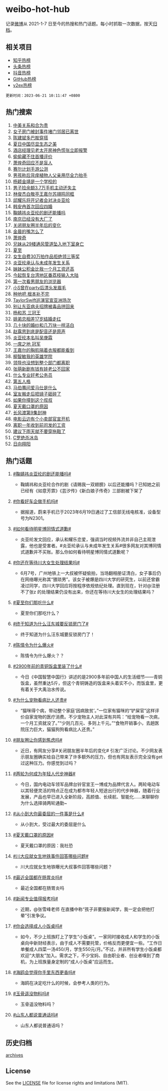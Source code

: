 # weibo-hot-hub

记录[微博](https://www.weibo.com)从 2021-1-7 日至今的热搜和热门话题。每小时抓取一次数据，按天[归档](archives)。

## 相关项目

- [知乎热榜](https://github.com/lonnyzhang423/zhihu-hot-hub)
- [头条热榜](https://github.com/lonnyzhang423/toutiao-hot-hub)
- [抖音热榜](https://github.com/lonnyzhang423/douyin-hot-hub)
- [GitHub热榜](https://github.com/lonnyzhang423/github-hot-hub)
- [v2ex热榜](https://github.com/lonnyzhang423/v2ex-hot-hub)


`更新时间：2023-06-21 10:11:47 +0800`

## 热门搜索

1. [中美关系和合为贵](https://m.weibo.cn/search?containerid=100103type%3D1%26t%3D10%26q%3D%23%E4%B8%AD%E7%BE%8E%E5%85%B3%E7%B3%BB%E5%92%8C%E5%90%88%E4%B8%BA%E8%B4%B5%23&stream_entry_id=51&isnewpage=1&extparam=seat%3D1%26stream_entry_id%3D51%26c_type%3D51%26dgr%3D0%26pos%3D0%26cate%3D10103%26filter_type%3Drealtimehot%26display_time%3D1687313506%26pre_seqid%3D168731350689292363183&luicode=10000011&lfid=106003type%253D25%2526t%253D3%2526disable_hot%253D1%2526filter_type%253Drealtimehot)
1. [女子房门被封事件堵门邻居已离世](https://m.weibo.cn/search?containerid=100103type%3D1%26t%3D10%26q%3D%23%E5%A5%B3%E5%AD%90%E6%88%BF%E9%97%A8%E8%A2%AB%E5%B0%81%E4%BA%8B%E4%BB%B6%E5%A0%B5%E9%97%A8%E9%82%BB%E5%B1%85%E5%B7%B2%E7%A6%BB%E4%B8%96%23&stream_entry_id=31&isnewpage=1&extparam=seat%3D1%26realpos%3D1%26dgr%3D0%26filter_type%3Drealtimehot%26q%3D%2523%25E5%25A5%25B3%25E5%25AD%2590%25E6%2588%25BF%25E9%2597%25A8%25E8%25A2%25AB%25E5%25B0%2581%25E4%25BA%258B%25E4%25BB%25B6%25E5%25A0%25B5%25E9%2597%25A8%25E9%2582%25BB%25E5%25B1%2585%25E5%25B7%25B2%25E7%25A6%25BB%25E4%25B8%2596%2523%26stream_entry_id%3D31%26pos%3D0%26c_type%3D31%26lcate%3D5001%26flag%3D1%26cate%3D5001%26band_rank%3D1%26display_time%3D1687313506%26pre_seqid%3D168731350689292363183&luicode=10000011&lfid=106003type%253D25%2526t%253D3%2526disable_hot%253D1%2526filter_type%253Drealtimehot)
1. [陈建斌多巴胺穿搭](https://m.weibo.cn/search?containerid=100103type%3D1%26t%3D10%26q%3D%23%E9%99%88%E5%BB%BA%E6%96%8C%E5%A4%9A%E5%B7%B4%E8%83%BA%E7%A9%BF%E6%90%AD%23&stream_entry_id=31&isnewpage=1&extparam=seat%3D1%26realpos%3D2%26dgr%3D0%26filter_type%3Drealtimehot%26q%3D%2523%25E9%2599%2588%25E5%25BB%25BA%25E6%2596%258C%25E5%25A4%259A%25E5%25B7%25B4%25E8%2583%25BA%25E7%25A9%25BF%25E6%2590%25AD%2523%26stream_entry_id%3D31%26pos%3D1%26c_type%3D31%26lcate%3D5001%26flag%3D2%26cate%3D5001%26band_rank%3D2%26display_time%3D1687313506%26pre_seqid%3D168731350689292363183&luicode=10000011&lfid=106003type%253D25%2526t%253D3%2526disable_hot%253D1%2526filter_type%253Drealtimehot)
1. [夏日中国尽显生态之美](https://m.weibo.cn/search?containerid=100103type%3D1%26t%3D10%26q%3D%23%E5%A4%8F%E6%97%A5%E4%B8%AD%E5%9B%BD%E5%B0%BD%E6%98%BE%E7%94%9F%E6%80%81%E4%B9%8B%E7%BE%8E%23&stream_entry_id=31&isnewpage=1&extparam=seat%3D1%26realpos%3D3%26dgr%3D0%26filter_type%3Drealtimehot%26q%3D%2523%25E5%25A4%258F%25E6%2597%25A5%25E4%25B8%25AD%25E5%259B%25BD%25E5%25B0%25BD%25E6%2598%25BE%25E7%2594%259F%25E6%2580%2581%25E4%25B9%258B%25E7%25BE%258E%2523%26stream_entry_id%3D31%26pos%3D2%26c_type%3D31%26lcate%3D5001%26flag%3D0%26cate%3D5001%26band_rank%3D3%26display_time%3D1687313506%26pre_seqid%3D168731350689292363183&luicode=10000011&lfid=106003type%253D25%2526t%253D3%2526disable_hot%253D1%2526filter_type%253Drealtimehot)
1. [酒店经理见老太开房神色慌张立即报警](https://m.weibo.cn/search?containerid=100103type%3D1%26t%3D10%26q%3D%23%E9%85%92%E5%BA%97%E7%BB%8F%E7%90%86%E8%A7%81%E8%80%81%E5%A4%AA%E5%BC%80%E6%88%BF%E7%A5%9E%E8%89%B2%E6%85%8C%E5%BC%A0%E7%AB%8B%E5%8D%B3%E6%8A%A5%E8%AD%A6%23&stream_entry_id=31&isnewpage=1&extparam=seat%3D1%26realpos%3D4%26dgr%3D0%26filter_type%3Drealtimehot%26q%3D%2523%25E9%2585%2592%25E5%25BA%2597%25E7%25BB%258F%25E7%2590%2586%25E8%25A7%2581%25E8%2580%2581%25E5%25A4%25AA%25E5%25BC%2580%25E6%2588%25BF%25E7%25A5%259E%25E8%2589%25B2%25E6%2585%258C%25E5%25BC%25A0%25E7%25AB%258B%25E5%258D%25B3%25E6%258A%25A5%25E8%25AD%25A6%2523%26stream_entry_id%3D31%26pos%3D3%26c_type%3D31%26lcate%3D5001%26flag%3D0%26cate%3D5001%26band_rank%3D4%26display_time%3D1687313506%26pre_seqid%3D168731350689292363183&luicode=10000011&lfid=106003type%253D25%2526t%253D3%2526disable_hot%253D1%2526filter_type%253Drealtimehot)
1. [偷偷藏不住首播评价](https://m.weibo.cn/search?containerid=100103type%3D1%26t%3D10%26q%3D%23%E5%81%B7%E5%81%B7%E8%97%8F%E4%B8%8D%E4%BD%8F%E9%A6%96%E6%92%AD%E8%AF%84%E4%BB%B7%23&stream_entry_id=31&isnewpage=1&extparam=seat%3D1%26realpos%3D5%26dgr%3D0%26filter_type%3Drealtimehot%26q%3D%2523%25E5%2581%25B7%25E5%2581%25B7%25E8%2597%258F%25E4%25B8%258D%25E4%25BD%258F%25E9%25A6%2596%25E6%2592%25AD%25E8%25AF%2584%25E4%25BB%25B7%2523%26stream_entry_id%3D31%26pos%3D4%26c_type%3D31%26lcate%3D5001%26flag%3D1%26cate%3D5001%26band_rank%3D5%26display_time%3D1687313506%26pre_seqid%3D168731350689292363183&luicode=10000011&lfid=106003type%253D25%2526t%253D3%2526disable_hot%253D1%2526filter_type%253Drealtimehot)
1. [萧煌奇回应不是盲人](https://m.weibo.cn/search?containerid=100103type%3D1%26t%3D10%26q%3D%23%E8%90%A7%E7%85%8C%E5%A5%87%E5%9B%9E%E5%BA%94%E4%B8%8D%E6%98%AF%E7%9B%B2%E4%BA%BA%23&stream_entry_id=31&isnewpage=1&extparam=seat%3D1%26realpos%3D6%26dgr%3D0%26filter_type%3Drealtimehot%26q%3D%2523%25E8%2590%25A7%25E7%2585%258C%25E5%25A5%2587%25E5%259B%259E%25E5%25BA%2594%25E4%25B8%258D%25E6%2598%25AF%25E7%259B%25B2%25E4%25BA%25BA%2523%26stream_entry_id%3D31%26pos%3D5%26c_type%3D31%26lcate%3D5001%26flag%3D1%26cate%3D5001%26band_rank%3D6%26display_time%3D1687313506%26pre_seqid%3D168731350689292363183&luicode=10000011&lfid=106003type%253D25%2526t%253D3%2526disable_hot%253D1%2526filter_type%253Drealtimehot)
1. [赛尔计划手游公测](https://m.weibo.cn/search?containerid=100103type%3D1%26t%3D10%26q%3D%23%E8%B5%9B%E5%B0%94%E8%AE%A1%E5%88%92%E6%89%8B%E6%B8%B8%E5%85%AC%E6%B5%8B%23&stream_entry_id=31&isnewpage=1&extparam=seat%3D1%26band_rank%3D7%26stream_entry_id%3D31%26lcate%3D5001%26is_ad_pos%3D1%26topic_ad%3D1%26filter_type%3Drealtimehot%26q%3D%2523%25E8%25B5%259B%25E5%25B0%2594%25E8%25AE%25A1%25E5%2588%2592%25E6%2589%258B%25E6%25B8%25B8%25E5%2585%25AC%25E6%25B5%258B%2523%26dgr%3D0%26c_type%3D31%26cate%3D5001%26pos%3D6%26adid%3D191812%26display_time%3D1687313506%26pre_seqid%3D168731350689292363183&luicode=10000011&lfid=106003type%253D25%2526t%253D3%2526disable_hot%253D1%2526filter_type%253Drealtimehot)
1. [男孩称后背痒植物人父亲用尽全力抬手](https://m.weibo.cn/search?containerid=100103type%3D1%26t%3D10%26q%3D%23%E7%94%B7%E5%AD%A9%E7%A7%B0%E5%90%8E%E8%83%8C%E7%97%92%E6%A4%8D%E7%89%A9%E4%BA%BA%E7%88%B6%E4%BA%B2%E7%94%A8%E5%B0%BD%E5%85%A8%E5%8A%9B%E6%8A%AC%E6%89%8B%23&stream_entry_id=31&isnewpage=1&extparam=seat%3D1%26realpos%3D7%26dgr%3D0%26filter_type%3Drealtimehot%26q%3D%2523%25E7%2594%25B7%25E5%25AD%25A9%25E7%25A7%25B0%25E5%2590%258E%25E8%2583%258C%25E7%2597%2592%25E6%25A4%258D%25E7%2589%25A9%25E4%25BA%25BA%25E7%2588%25B6%25E4%25BA%25B2%25E7%2594%25A8%25E5%25B0%25BD%25E5%2585%25A8%25E5%258A%259B%25E6%258A%25AC%25E6%2589%258B%2523%26stream_entry_id%3D31%26pos%3D7%26c_type%3D31%26lcate%3D5001%26flag%3D0%26cate%3D5001%26band_rank%3D7%26display_time%3D1687313506%26pre_seqid%3D168731350689292363183&luicode=10000011&lfid=106003type%253D25%2526t%253D3%2526disable_hot%253D1%2526filter_type%253Drealtimehot)
1. [杨颖金靖是一个学校的](https://m.weibo.cn/search?containerid=100103type%3D1%26t%3D10%26q%3D%23%E6%9D%A8%E9%A2%96%E9%87%91%E9%9D%96%E6%98%AF%E4%B8%80%E4%B8%AA%E5%AD%A6%E6%A0%A1%E7%9A%84%23&stream_entry_id=31&isnewpage=1&extparam=seat%3D1%26realpos%3D8%26dgr%3D0%26filter_type%3Drealtimehot%26q%3D%2523%25E6%259D%25A8%25E9%25A2%2596%25E9%2587%2591%25E9%259D%2596%25E6%2598%25AF%25E4%25B8%2580%25E4%25B8%25AA%25E5%25AD%25A6%25E6%25A0%25A1%25E7%259A%2584%2523%26stream_entry_id%3D31%26pos%3D8%26c_type%3D31%26lcate%3D5001%26flag%3D1%26cate%3D5001%26band_rank%3D8%26display_time%3D1687313506%26pre_seqid%3D168731350689292363183&luicode=10000011&lfid=106003type%253D25%2526t%253D3%2526disable_hot%253D1%2526filter_type%253Drealtimehot)
1. [男子捡余额3.7万手机主动还失主](https://m.weibo.cn/search?containerid=100103type%3D1%26t%3D10%26q%3D%23%E7%94%B7%E5%AD%90%E6%8D%A1%E4%BD%99%E9%A2%9D3.7%E4%B8%87%E6%89%8B%E6%9C%BA%E4%B8%BB%E5%8A%A8%E8%BF%98%E5%A4%B1%E4%B8%BB%23&stream_entry_id=31&isnewpage=1&extparam=seat%3D1%26realpos%3D9%26dgr%3D0%26filter_type%3Drealtimehot%26q%3D%2523%25E7%2594%25B7%25E5%25AD%2590%25E6%258D%25A1%25E4%25BD%2599%25E9%25A2%259D3.7%25E4%25B8%2587%25E6%2589%258B%25E6%259C%25BA%25E4%25B8%25BB%25E5%258A%25A8%25E8%25BF%2598%25E5%25A4%25B1%25E4%25B8%25BB%2523%26stream_entry_id%3D31%26pos%3D9%26c_type%3D31%26lcate%3D5001%26flag%3D1%26cate%3D5001%26band_rank%3D9%26display_time%3D1687313506%26pre_seqid%3D168731350689292363183&luicode=10000011&lfid=106003type%253D25%2526t%253D3%2526disable_hot%253D1%2526filter_type%253Drealtimehot)
1. [林俊杰白敬亭王嘉尔苏翊鸣同框](https://m.weibo.cn/search?containerid=100103type%3D1%26t%3D10%26q%3D%23%E6%9E%97%E4%BF%8A%E6%9D%B0%E7%99%BD%E6%95%AC%E4%BA%AD%E7%8E%8B%E5%98%89%E5%B0%94%E8%8B%8F%E7%BF%8A%E9%B8%A3%E5%90%8C%E6%A1%86%23&stream_entry_id=31&isnewpage=1&extparam=seat%3D1%26realpos%3D10%26dgr%3D0%26filter_type%3Drealtimehot%26q%3D%2523%25E6%259E%2597%25E4%25BF%258A%25E6%259D%25B0%25E7%2599%25BD%25E6%2595%25AC%25E4%25BA%25AD%25E7%258E%258B%25E5%2598%2589%25E5%25B0%2594%25E8%258B%258F%25E7%25BF%258A%25E9%25B8%25A3%25E5%2590%258C%25E6%25A1%2586%2523%26stream_entry_id%3D31%26pos%3D10%26c_type%3D31%26lcate%3D5001%26flag%3D1%26cate%3D5001%26band_rank%3D10%26display_time%3D1687313506%26pre_seqid%3D168731350689292363183&luicode=10000011&lfid=106003type%253D25%2526t%253D3%2526disable_hot%253D1%2526filter_type%253Drealtimehot)
1. [邱耀乐将开记者会对决炎亚纶](https://m.weibo.cn/search?containerid=100103type%3D1%26t%3D10%26q%3D%23%E9%82%B1%E8%80%80%E4%B9%90%E5%B0%86%E5%BC%80%E8%AE%B0%E8%80%85%E4%BC%9A%E5%AF%B9%E5%86%B3%E7%82%8E%E4%BA%9A%E7%BA%B6%23&stream_entry_id=31&isnewpage=1&extparam=seat%3D1%26realpos%3D11%26dgr%3D0%26filter_type%3Drealtimehot%26q%3D%2523%25E9%2582%25B1%25E8%2580%2580%25E4%25B9%2590%25E5%25B0%2586%25E5%25BC%2580%25E8%25AE%25B0%25E8%2580%2585%25E4%25BC%259A%25E5%25AF%25B9%25E5%2586%25B3%25E7%2582%258E%25E4%25BA%259A%25E7%25BA%25B6%2523%26stream_entry_id%3D31%26pos%3D11%26c_type%3D31%26lcate%3D5001%26flag%3D1%26cate%3D5001%26band_rank%3D11%26display_time%3D1687313506%26pre_seqid%3D168731350689292363183&luicode=10000011&lfid=106003type%253D25%2526t%253D3%2526disable_hot%253D1%2526filter_type%253Drealtimehot)
1. [韩安冉首次回应四婚](https://m.weibo.cn/search?containerid=100103type%3D1%26t%3D10%26q%3D%23%E9%9F%A9%E5%AE%89%E5%86%89%E9%A6%96%E6%AC%A1%E5%9B%9E%E5%BA%94%E5%9B%9B%E5%A9%9A%23&stream_entry_id=31&isnewpage=1&extparam=seat%3D1%26realpos%3D12%26dgr%3D0%26filter_type%3Drealtimehot%26q%3D%2523%25E9%259F%25A9%25E5%25AE%2589%25E5%2586%2589%25E9%25A6%2596%25E6%25AC%25A1%25E5%259B%259E%25E5%25BA%2594%25E5%259B%259B%25E5%25A9%259A%2523%26stream_entry_id%3D31%26pos%3D12%26c_type%3D31%26lcate%3D5001%26flag%3D2%26cate%3D5001%26band_rank%3D12%26display_time%3D1687313506%26pre_seqid%3D168731350689292363183&luicode=10000011&lfid=106003type%253D25%2526t%253D3%2526disable_hot%253D1%2526filter_type%253Drealtimehot)
1. [鞠婧祎炎亚纶的剧还能播吗](https://m.weibo.cn/search?containerid=100103type%3D1%26t%3D10%26q%3D%23%E9%9E%A0%E5%A9%A7%E7%A5%8E%E7%82%8E%E4%BA%9A%E7%BA%B6%E7%9A%84%E5%89%A7%E8%BF%98%E8%83%BD%E6%92%AD%E5%90%97%23&stream_entry_id=31&isnewpage=1&extparam=seat%3D1%26realpos%3D13%26dgr%3D0%26filter_type%3Drealtimehot%26q%3D%2523%25E9%259E%25A0%25E5%25A9%25A7%25E7%25A5%258E%25E7%2582%258E%25E4%25BA%259A%25E7%25BA%25B6%25E7%259A%2584%25E5%2589%25A7%25E8%25BF%2598%25E8%2583%25BD%25E6%2592%25AD%25E5%2590%2597%2523%26stream_entry_id%3D31%26pos%3D13%26c_type%3D31%26lcate%3D5001%26flag%3D1%26cate%3D5001%26band_rank%3D13%26display_time%3D1687313506%26pre_seqid%3D168731350689292363183&luicode=10000011&lfid=106003type%253D25%2526t%253D3%2526disable_hot%253D1%2526filter_type%253Drealtimehot)
1. [南京已经没有大厂了](https://m.weibo.cn/search?containerid=100103type%3D1%26t%3D10%26q%3D%E5%8D%97%E4%BA%AC%E5%B7%B2%E7%BB%8F%E6%B2%A1%E6%9C%89%E5%A4%A7%E5%8E%82%E4%BA%86&stream_entry_id=31&isnewpage=1&extparam=seat%3D1%26realpos%3D14%26dgr%3D0%26filter_type%3Drealtimehot%26q%3D%25E5%258D%2597%25E4%25BA%25AC%25E5%25B7%25B2%25E7%25BB%258F%25E6%25B2%25A1%25E6%259C%2589%25E5%25A4%25A7%25E5%258E%2582%25E4%25BA%2586%26stream_entry_id%3D31%26pos%3D14%26c_type%3D31%26lcate%3D5001%26flag%3D2%26cate%3D5001%26band_rank%3D14%26display_time%3D1687313506%26pre_seqid%3D168731350689292363183&luicode=10000011&lfid=106003type%253D25%2526t%253D3%2526disable_hot%253D1%2526filter_type%253Drealtimehot)
1. [关闭朋友圈半年后的变化](https://m.weibo.cn/search?containerid=100103type%3D1%26t%3D10%26q%3D%23%E5%85%B3%E9%97%AD%E6%9C%8B%E5%8F%8B%E5%9C%88%E5%8D%8A%E5%B9%B4%E5%90%8E%E7%9A%84%E5%8F%98%E5%8C%96%23&stream_entry_id=31&isnewpage=1&extparam=seat%3D1%26realpos%3D15%26dgr%3D0%26filter_type%3Drealtimehot%26q%3D%2523%25E5%2585%25B3%25E9%2597%25AD%25E6%259C%258B%25E5%258F%258B%25E5%259C%2588%25E5%258D%258A%25E5%25B9%25B4%25E5%2590%258E%25E7%259A%2584%25E5%258F%2598%25E5%258C%2596%2523%26stream_entry_id%3D31%26pos%3D15%26c_type%3D31%26lcate%3D5001%26flag%3D0%26cate%3D5001%26band_rank%3D15%26display_time%3D1687313506%26pre_seqid%3D168731350689292363183&luicode=10000011&lfid=106003type%253D25%2526t%253D3%2526disable_hot%253D1%2526filter_type%253Drealtimehot)
1. [金晨的嘴怎么了](https://m.weibo.cn/search?containerid=100103type%3D1%26t%3D10%26q%3D%23%E9%87%91%E6%99%A8%E7%9A%84%E5%98%B4%E6%80%8E%E4%B9%88%E4%BA%86%23&stream_entry_id=31&isnewpage=1&extparam=seat%3D1%26realpos%3D16%26dgr%3D0%26filter_type%3Drealtimehot%26q%3D%2523%25E9%2587%2591%25E6%2599%25A8%25E7%259A%2584%25E5%2598%25B4%25E6%2580%258E%25E4%25B9%2588%25E4%25BA%2586%2523%26stream_entry_id%3D31%26pos%3D16%26c_type%3D31%26lcate%3D5001%26flag%3D2%26cate%3D5001%26band_rank%3D16%26display_time%3D1687313506%26pre_seqid%3D168731350689292363183&luicode=10000011&lfid=106003type%253D25%2526t%253D3%2526disable_hot%253D1%2526filter_type%253Drealtimehot)
1. [萧煌奇](https://m.weibo.cn/search?containerid=100103type%3D1%26t%3D10%26q%3D%E8%90%A7%E7%85%8C%E5%A5%87&stream_entry_id=31&isnewpage=1&extparam=seat%3D1%26realpos%3D17%26dgr%3D0%26filter_type%3Drealtimehot%26q%3D%25E8%2590%25A7%25E7%2585%258C%25E5%25A5%2587%26stream_entry_id%3D31%26pos%3D17%26c_type%3D31%26lcate%3D5001%26flag%3D2%26cate%3D5001%26band_rank%3D17%26display_time%3D1687313506%26pre_seqid%3D168731350689292363183&luicode=10000011&lfid=106003type%253D25%2526t%253D3%2526disable_hot%253D1%2526filter_type%253Drealtimehot)
1. [兄妹从29楼通风管道坠入地下室身亡](https://m.weibo.cn/search?containerid=100103type%3D1%26t%3D10%26q%3D%23%E5%85%84%E5%A6%B9%E4%BB%8E29%E6%A5%BC%E9%80%9A%E9%A3%8E%E7%AE%A1%E9%81%93%E5%9D%A0%E5%85%A5%E5%9C%B0%E4%B8%8B%E5%AE%A4%E8%BA%AB%E4%BA%A1%23&stream_entry_id=31&isnewpage=1&extparam=seat%3D1%26realpos%3D18%26dgr%3D0%26filter_type%3Drealtimehot%26q%3D%2523%25E5%2585%2584%25E5%25A6%25B9%25E4%25BB%258E29%25E6%25A5%25BC%25E9%2580%259A%25E9%25A3%258E%25E7%25AE%25A1%25E9%2581%2593%25E5%259D%25A0%25E5%2585%25A5%25E5%259C%25B0%25E4%25B8%258B%25E5%25AE%25A4%25E8%25BA%25AB%25E4%25BA%25A1%2523%26stream_entry_id%3D31%26pos%3D18%26c_type%3D31%26lcate%3D5001%26flag%3D0%26cate%3D5001%26band_rank%3D18%26display_time%3D1687313506%26pre_seqid%3D168731350689292363183&luicode=10000011&lfid=106003type%253D25%2526t%253D3%2526disable_hot%253D1%2526filter_type%253Drealtimehot)
1. [夏至](https://m.weibo.cn/search?containerid=100103type%3D1%26t%3D10%26q%3D%E5%A4%8F%E8%87%B3&stream_entry_id=31&isnewpage=1&extparam=seat%3D1%26realpos%3D19%26dgr%3D0%26filter_type%3Drealtimehot%26q%3D%25E5%25A4%258F%25E8%2587%25B3%26stream_entry_id%3D31%26pos%3D19%26c_type%3D31%26lcate%3D5001%26flag%3D0%26cate%3D5001%26band_rank%3D19%26display_time%3D1687313506%26pre_seqid%3D168731350689292363183&luicode=10000011&lfid=106003type%253D25%2526t%253D3%2526disable_hot%253D1%2526filter_type%253Drealtimehot)
1. [女生自费30万拍作品拒绝领三等奖](https://m.weibo.cn/search?containerid=100103type%3D1%26t%3D10%26q%3D%23%E5%A5%B3%E7%94%9F%E8%87%AA%E8%B4%B930%E4%B8%87%E6%8B%8D%E4%BD%9C%E5%93%81%E6%8B%92%E7%BB%9D%E9%A2%86%E4%B8%89%E7%AD%89%E5%A5%96%23&stream_entry_id=31&isnewpage=1&extparam=seat%3D1%26realpos%3D20%26dgr%3D0%26filter_type%3Drealtimehot%26q%3D%2523%25E5%25A5%25B3%25E7%2594%259F%25E8%2587%25AA%25E8%25B4%25B930%25E4%25B8%2587%25E6%258B%258D%25E4%25BD%259C%25E5%2593%2581%25E6%258B%2592%25E7%25BB%259D%25E9%25A2%2586%25E4%25B8%2589%25E7%25AD%2589%25E5%25A5%2596%2523%26stream_entry_id%3D31%26pos%3D20%26c_type%3D31%26lcate%3D5001%26flag%3D0%26cate%3D5001%26band_rank%3D20%26display_time%3D1687313506%26pre_seqid%3D168731350689292363183&luicode=10000011&lfid=106003type%253D25%2526t%253D3%2526disable_hot%253D1%2526filter_type%253Drealtimehot)
1. [炎亚纶承认与未成年发生关系](https://m.weibo.cn/search?containerid=100103type%3D1%26t%3D10%26q%3D%23%E7%82%8E%E4%BA%9A%E7%BA%B6%E6%89%BF%E8%AE%A4%E4%B8%8E%E6%9C%AA%E6%88%90%E5%B9%B4%E5%8F%91%E7%94%9F%E5%85%B3%E7%B3%BB%23&stream_entry_id=31&isnewpage=1&extparam=seat%3D1%26realpos%3D21%26dgr%3D0%26filter_type%3Drealtimehot%26q%3D%2523%25E7%2582%258E%25E4%25BA%259A%25E7%25BA%25B6%25E6%2589%25BF%25E8%25AE%25A4%25E4%25B8%258E%25E6%259C%25AA%25E6%2588%2590%25E5%25B9%25B4%25E5%258F%2591%25E7%2594%259F%25E5%2585%25B3%25E7%25B3%25BB%2523%26stream_entry_id%3D31%26pos%3D21%26c_type%3D31%26lcate%3D5001%26flag%3D2%26cate%3D5001%26band_rank%3D21%26display_time%3D1687313506%26pre_seqid%3D168731350689292363183&luicode=10000011&lfid=106003type%253D25%2526t%253D3%2526disable_hot%253D1%2526filter_type%253Drealtimehot)
1. [妹妹公积金比我一个月工资还高](https://m.weibo.cn/search?containerid=100103type%3D1%26t%3D10%26q%3D%23%E5%A6%B9%E5%A6%B9%E5%85%AC%E7%A7%AF%E9%87%91%E6%AF%94%E6%88%91%E4%B8%80%E4%B8%AA%E6%9C%88%E5%B7%A5%E8%B5%84%E8%BF%98%E9%AB%98%23&stream_entry_id=31&isnewpage=1&extparam=seat%3D1%26realpos%3D22%26dgr%3D0%26filter_type%3Drealtimehot%26q%3D%2523%25E5%25A6%25B9%25E5%25A6%25B9%25E5%2585%25AC%25E7%25A7%25AF%25E9%2587%2591%25E6%25AF%2594%25E6%2588%2591%25E4%25B8%2580%25E4%25B8%25AA%25E6%259C%2588%25E5%25B7%25A5%25E8%25B5%2584%25E8%25BF%2598%25E9%25AB%2598%2523%26stream_entry_id%3D31%26pos%3D22%26c_type%3D31%26lcate%3D5001%26flag%3D2%26cate%3D5001%26band_rank%3D22%26display_time%3D1687313506%26pre_seqid%3D168731350689292363183&luicode=10000011&lfid=106003type%253D25%2526t%253D3%2526disable_hot%253D1%2526filter_type%253Drealtimehot)
1. [今起恢复台湾地区番荔枝输入大陆](https://m.weibo.cn/search?containerid=100103type%3D1%26t%3D10%26q%3D%23%E4%BB%8A%E8%B5%B7%E6%81%A2%E5%A4%8D%E5%8F%B0%E6%B9%BE%E5%9C%B0%E5%8C%BA%E7%95%AA%E8%8D%94%E6%9E%9D%E8%BE%93%E5%85%A5%E5%A4%A7%E9%99%86%23&stream_entry_id=31&isnewpage=1&extparam=seat%3D1%26realpos%3D23%26dgr%3D0%26filter_type%3Drealtimehot%26q%3D%2523%25E4%25BB%258A%25E8%25B5%25B7%25E6%2581%25A2%25E5%25A4%258D%25E5%258F%25B0%25E6%25B9%25BE%25E5%259C%25B0%25E5%258C%25BA%25E7%2595%25AA%25E8%258D%2594%25E6%259E%259D%25E8%25BE%2593%25E5%2585%25A5%25E5%25A4%25A7%25E9%2599%2586%2523%26stream_entry_id%3D31%26pos%3D23%26c_type%3D31%26lcate%3D5001%26flag%3D2%26cate%3D5001%26band_rank%3D23%26display_time%3D1687313506%26pre_seqid%3D168731350689292363183&luicode=10000011&lfid=106003type%253D25%2526t%253D3%2526disable_hot%253D1%2526filter_type%253Drealtimehot)
1. [第一次看男朋友的浏览器](https://m.weibo.cn/search?containerid=100103type%3D1%26t%3D10%26q%3D%23%E7%AC%AC%E4%B8%80%E6%AC%A1%E7%9C%8B%E7%94%B7%E6%9C%8B%E5%8F%8B%E7%9A%84%E6%B5%8F%E8%A7%88%E5%99%A8%23&stream_entry_id=31&isnewpage=1&extparam=seat%3D1%26realpos%3D24%26dgr%3D0%26filter_type%3Drealtimehot%26q%3D%2523%25E7%25AC%25AC%25E4%25B8%2580%25E6%25AC%25A1%25E7%259C%258B%25E7%2594%25B7%25E6%259C%258B%25E5%258F%258B%25E7%259A%2584%25E6%25B5%258F%25E8%25A7%2588%25E5%2599%25A8%2523%26stream_entry_id%3D31%26pos%3D24%26c_type%3D31%26lcate%3D5001%26flag%3D0%26cate%3D5001%26band_rank%3D24%26display_time%3D1687313506%26pre_seqid%3D168731350689292363183&luicode=10000011&lfid=106003type%253D25%2526t%253D3%2526disable_hot%253D1%2526filter_type%253Drealtimehot)
1. [小S曾在party后漂头发眉毛](https://m.weibo.cn/search?containerid=100103type%3D1%26t%3D10%26q%3D%23%E5%B0%8FS%E6%9B%BE%E5%9C%A8party%E5%90%8E%E6%BC%82%E5%A4%B4%E5%8F%91%E7%9C%89%E6%AF%9B%23&stream_entry_id=31&isnewpage=1&extparam=seat%3D1%26realpos%3D25%26dgr%3D0%26filter_type%3Drealtimehot%26q%3D%2523%25E5%25B0%258FS%25E6%259B%25BE%25E5%259C%25A8party%25E5%2590%258E%25E6%25BC%2582%25E5%25A4%25B4%25E5%258F%2591%25E7%259C%2589%25E6%25AF%259B%2523%26stream_entry_id%3D31%26pos%3D25%26c_type%3D31%26lcate%3D5001%26flag%3D2%26cate%3D5001%26band_rank%3D25%26display_time%3D1687313506%26pre_seqid%3D168731350689292363183&luicode=10000011&lfid=106003type%253D25%2526t%253D3%2526disable_hot%253D1%2526filter_type%253Drealtimehot)
1. [种地吧 根本补不完](https://m.weibo.cn/search?containerid=100103type%3D1%26t%3D10%26q%3D%E7%A7%8D%E5%9C%B0%E5%90%A7+%E6%A0%B9%E6%9C%AC%E8%A1%A5%E4%B8%8D%E5%AE%8C&stream_entry_id=31&isnewpage=1&extparam=seat%3D1%26realpos%3D26%26dgr%3D0%26filter_type%3Drealtimehot%26q%3D%25E7%25A7%258D%25E5%259C%25B0%25E5%2590%25A7%2520%25E6%25A0%25B9%25E6%259C%25AC%25E8%25A1%25A5%25E4%25B8%258D%25E5%25AE%258C%26stream_entry_id%3D31%26pos%3D26%26c_type%3D31%26lcate%3D5001%26flag%3D0%26cate%3D5001%26band_rank%3D26%26display_time%3D1687313506%26pre_seqid%3D168731350689292363183&luicode=10000011&lfid=106003type%253D25%2526t%253D3%2526disable_hot%253D1%2526filter_type%253Drealtimehot)
1. [TaylorSwift巡演官宣亚洲场次](https://m.weibo.cn/search?containerid=100103type%3D1%26t%3D10%26q%3D%23TaylorSwift%E5%B7%A1%E6%BC%94%E5%AE%98%E5%AE%A3%E4%BA%9A%E6%B4%B2%E5%9C%BA%E6%AC%A1%23&stream_entry_id=31&isnewpage=1&extparam=seat%3D1%26realpos%3D27%26dgr%3D0%26filter_type%3Drealtimehot%26q%3D%2523TaylorSwift%25E5%25B7%25A1%25E6%25BC%2594%25E5%25AE%2598%25E5%25AE%25A3%25E4%25BA%259A%25E6%25B4%25B2%25E5%259C%25BA%25E6%25AC%25A1%2523%26stream_entry_id%3D31%26pos%3D27%26c_type%3D31%26lcate%3D5001%26flag%3D0%26cate%3D5001%26band_rank%3D27%26display_time%3D1687313506%26pre_seqid%3D168731350689292363183&luicode=10000011&lfid=106003type%253D25%2526t%253D3%2526disable_hot%253D1%2526filter_type%253Drealtimehot)
1. [别让东亚病夫招牌被毒品拼回来](https://m.weibo.cn/search?containerid=100103type%3D1%26t%3D10%26q%3D%23%E5%88%AB%E8%AE%A9%E4%B8%9C%E4%BA%9A%E7%97%85%E5%A4%AB%E6%8B%9B%E7%89%8C%E8%A2%AB%E6%AF%92%E5%93%81%E6%8B%BC%E5%9B%9E%E6%9D%A5%23&stream_entry_id=31&isnewpage=1&extparam=seat%3D1%26realpos%3D28%26dgr%3D0%26filter_type%3Drealtimehot%26q%3D%2523%25E5%2588%25AB%25E8%25AE%25A9%25E4%25B8%259C%25E4%25BA%259A%25E7%2597%2585%25E5%25A4%25AB%25E6%258B%259B%25E7%2589%258C%25E8%25A2%25AB%25E6%25AF%2592%25E5%2593%2581%25E6%258B%25BC%25E5%259B%259E%25E6%259D%25A5%2523%26stream_entry_id%3D31%26pos%3D28%26c_type%3D31%26lcate%3D5001%26flag%3D1%26cate%3D5001%26band_rank%3D28%26display_time%3D1687313506%26pre_seqid%3D168731350689292363183&luicode=10000011&lfid=106003type%253D25%2526t%253D3%2526disable_hot%253D1%2526filter_type%253Drealtimehot)
1. [杨和苏 三冠王](https://m.weibo.cn/search?containerid=100103type%3D1%26t%3D10%26q%3D%E6%9D%A8%E5%92%8C%E8%8B%8F+%E4%B8%89%E5%86%A0%E7%8E%8B&stream_entry_id=31&isnewpage=1&extparam=seat%3D1%26realpos%3D29%26dgr%3D0%26filter_type%3Drealtimehot%26q%3D%25E6%259D%25A8%25E5%2592%258C%25E8%258B%258F%2520%25E4%25B8%2589%25E5%2586%25A0%25E7%258E%258B%26stream_entry_id%3D31%26pos%3D29%26c_type%3D31%26lcate%3D5001%26flag%3D1%26cate%3D5001%26band_rank%3D29%26display_time%3D1687313506%26pre_seqid%3D168731350689292363183&luicode=10000011&lfid=106003type%253D25%2526t%253D3%2526disable_hot%253D1%2526filter_type%253Drealtimehot)
1. [姐弟恋相差17岁结婚走红](https://m.weibo.cn/search?containerid=100103type%3D1%26t%3D10%26q%3D%23%E5%A7%90%E5%BC%9F%E6%81%8B%E7%9B%B8%E5%B7%AE17%E5%B2%81%E7%BB%93%E5%A9%9A%E8%B5%B0%E7%BA%A2%23&stream_entry_id=31&isnewpage=1&extparam=seat%3D1%26realpos%3D30%26dgr%3D0%26filter_type%3Drealtimehot%26q%3D%2523%25E5%25A7%2590%25E5%25BC%259F%25E6%2581%258B%25E7%259B%25B8%25E5%25B7%25AE17%25E5%25B2%2581%25E7%25BB%2593%25E5%25A9%259A%25E8%25B5%25B0%25E7%25BA%25A2%2523%26stream_entry_id%3D31%26pos%3D30%26c_type%3D31%26lcate%3D5001%26flag%3D1%26cate%3D5001%26band_rank%3D30%26display_time%3D1687313506%26pre_seqid%3D168731350689292363183&luicode=10000011&lfid=106003type%253D25%2526t%253D3%2526disable_hot%253D1%2526filter_type%253Drealtimehot)
1. [几十块的婚纱和几万块一样洁白](https://m.weibo.cn/search?containerid=100103type%3D1%26t%3D10%26q%3D%23%E5%87%A0%E5%8D%81%E5%9D%97%E7%9A%84%E5%A9%9A%E7%BA%B1%E5%92%8C%E5%87%A0%E4%B8%87%E5%9D%97%E4%B8%80%E6%A0%B7%E6%B4%81%E7%99%BD%23&stream_entry_id=31&isnewpage=1&extparam=seat%3D1%26realpos%3D31%26dgr%3D0%26filter_type%3Drealtimehot%26q%3D%2523%25E5%2587%25A0%25E5%258D%2581%25E5%259D%2597%25E7%259A%2584%25E5%25A9%259A%25E7%25BA%25B1%25E5%2592%258C%25E5%2587%25A0%25E4%25B8%2587%25E5%259D%2597%25E4%25B8%2580%25E6%25A0%25B7%25E6%25B4%2581%25E7%2599%25BD%2523%26stream_entry_id%3D31%26pos%3D31%26c_type%3D31%26lcate%3D5001%26flag%3D1%26cate%3D5001%26band_rank%3D31%26display_time%3D1687313506%26pre_seqid%3D168731350689292363183&luicode=10000011&lfid=106003type%253D25%2526t%253D3%2526disable_hot%253D1%2526filter_type%253Drealtimehot)
1. [赵露思到底是配音还是原声](https://m.weibo.cn/search?containerid=100103type%3D1%26t%3D10%26q%3D%23%E8%B5%B5%E9%9C%B2%E6%80%9D%E5%88%B0%E5%BA%95%E6%98%AF%E9%85%8D%E9%9F%B3%E8%BF%98%E6%98%AF%E5%8E%9F%E5%A3%B0%23&stream_entry_id=31&isnewpage=1&extparam=seat%3D1%26realpos%3D32%26dgr%3D0%26filter_type%3Drealtimehot%26q%3D%2523%25E8%25B5%25B5%25E9%259C%25B2%25E6%2580%259D%25E5%2588%25B0%25E5%25BA%2595%25E6%2598%25AF%25E9%2585%258D%25E9%259F%25B3%25E8%25BF%2598%25E6%2598%25AF%25E5%258E%259F%25E5%25A3%25B0%2523%26stream_entry_id%3D31%26pos%3D32%26c_type%3D31%26lcate%3D5001%26flag%3D1%26cate%3D5001%26band_rank%3D32%26display_time%3D1687313506%26pre_seqid%3D168731350689292363183&luicode=10000011&lfid=106003type%253D25%2526t%253D3%2526disable_hot%253D1%2526filter_type%253Drealtimehot)
1. [炎亚纶本名叫吴庚霖](https://m.weibo.cn/search?containerid=100103type%3D1%26t%3D10%26q%3D%23%E7%82%8E%E4%BA%9A%E7%BA%B6%E6%9C%AC%E5%90%8D%E5%8F%AB%E5%90%B4%E5%BA%9A%E9%9C%96%23&stream_entry_id=31&isnewpage=1&extparam=seat%3D1%26realpos%3D33%26dgr%3D0%26filter_type%3Drealtimehot%26q%3D%2523%25E7%2582%258E%25E4%25BA%259A%25E7%25BA%25B6%25E6%259C%25AC%25E5%2590%258D%25E5%258F%25AB%25E5%2590%25B4%25E5%25BA%259A%25E9%259C%2596%2523%26stream_entry_id%3D31%26pos%3D33%26c_type%3D31%26lcate%3D5001%26flag%3D0%26cate%3D5001%26band_rank%3D33%26display_time%3D1687313506%26pre_seqid%3D168731350689292363183&luicode=10000011&lfid=106003type%253D25%2526t%253D3%2526disable_hot%253D1%2526filter_type%253Drealtimehot)
1. [一席之地 冠军](https://m.weibo.cn/search?containerid=100103type%3D1%26t%3D10%26q%3D%E4%B8%80%E5%B8%AD%E4%B9%8B%E5%9C%B0+%E5%86%A0%E5%86%9B&stream_entry_id=31&isnewpage=1&extparam=seat%3D1%26realpos%3D34%26dgr%3D0%26filter_type%3Drealtimehot%26q%3D%25E4%25B8%2580%25E5%25B8%25AD%25E4%25B9%258B%25E5%259C%25B0%2520%25E5%2586%25A0%25E5%2586%259B%26stream_entry_id%3D31%26pos%3D34%26c_type%3D31%26lcate%3D5001%26flag%3D0%26cate%3D5001%26band_rank%3D34%26display_time%3D1687313506%26pre_seqid%3D168731350689292363183&luicode=10000011&lfid=106003type%253D25%2526t%253D3%2526disable_hot%253D1%2526filter_type%253Drealtimehot)
1. [王嘉尔的胸肌隔着衣服都能看到](https://m.weibo.cn/search?containerid=100103type%3D1%26t%3D10%26q%3D%23%E7%8E%8B%E5%98%89%E5%B0%94%E7%9A%84%E8%83%B8%E8%82%8C%E9%9A%94%E7%9D%80%E8%A1%A3%E6%9C%8D%E9%83%BD%E8%83%BD%E7%9C%8B%E5%88%B0%23&stream_entry_id=31&isnewpage=1&extparam=seat%3D1%26realpos%3D35%26dgr%3D0%26filter_type%3Drealtimehot%26q%3D%2523%25E7%258E%258B%25E5%2598%2589%25E5%25B0%2594%25E7%259A%2584%25E8%2583%25B8%25E8%2582%258C%25E9%259A%2594%25E7%259D%2580%25E8%25A1%25A3%25E6%259C%258D%25E9%2583%25BD%25E8%2583%25BD%25E7%259C%258B%25E5%2588%25B0%2523%26stream_entry_id%3D31%26pos%3D35%26c_type%3D31%26lcate%3D5001%26flag%3D1%26cate%3D5001%26band_rank%3D35%26display_time%3D1687313506%26pre_seqid%3D168731350689292363183&luicode=10000011&lfid=106003type%253D25%2526t%253D3%2526disable_hot%253D1%2526filter_type%253Drealtimehot)
1. [柳智敏我的英雄学院](https://m.weibo.cn/search?containerid=100103type%3D1%26t%3D10%26q%3D%23%E6%9F%B3%E6%99%BA%E6%95%8F%E6%88%91%E7%9A%84%E8%8B%B1%E9%9B%84%E5%AD%A6%E9%99%A2%23&stream_entry_id=31&isnewpage=1&extparam=seat%3D1%26realpos%3D36%26dgr%3D0%26filter_type%3Drealtimehot%26q%3D%2523%25E6%259F%25B3%25E6%2599%25BA%25E6%2595%258F%25E6%2588%2591%25E7%259A%2584%25E8%258B%25B1%25E9%259B%2584%25E5%25AD%25A6%25E9%2599%25A2%2523%26stream_entry_id%3D31%26pos%3D36%26c_type%3D31%26lcate%3D5001%26flag%3D0%26cate%3D5001%26band_rank%3D36%26display_time%3D1687313506%26pre_seqid%3D168731350689292363183&luicode=10000011&lfid=106003type%253D25%2526t%253D3%2526disable_hot%253D1%2526filter_type%253Drealtimehot)
1. [领导也没想到整个部门都离职](https://m.weibo.cn/search?containerid=100103type%3D1%26t%3D10%26q%3D%23%E9%A2%86%E5%AF%BC%E4%B9%9F%E6%B2%A1%E6%83%B3%E5%88%B0%E6%95%B4%E4%B8%AA%E9%83%A8%E9%97%A8%E9%83%BD%E7%A6%BB%E8%81%8C%23&stream_entry_id=31&isnewpage=1&extparam=seat%3D1%26realpos%3D37%26dgr%3D0%26filter_type%3Drealtimehot%26q%3D%2523%25E9%25A2%2586%25E5%25AF%25BC%25E4%25B9%259F%25E6%25B2%25A1%25E6%2583%25B3%25E5%2588%25B0%25E6%2595%25B4%25E4%25B8%25AA%25E9%2583%25A8%25E9%2597%25A8%25E9%2583%25BD%25E7%25A6%25BB%25E8%2581%258C%2523%26stream_entry_id%3D31%26pos%3D37%26c_type%3D31%26lcate%3D5001%26flag%3D0%26cate%3D5001%26band_rank%3D37%26display_time%3D1687313506%26pre_seqid%3D168731350689292363183&luicode=10000011&lfid=106003type%253D25%2526t%253D3%2526disable_hot%253D1%2526filter_type%253Drealtimehot)
1. [张萌新剧有钱有娃老公不回家](https://m.weibo.cn/search?containerid=100103type%3D1%26t%3D10%26q%3D%23%E5%BC%A0%E8%90%8C%E6%96%B0%E5%89%A7%E6%9C%89%E9%92%B1%E6%9C%89%E5%A8%83%E8%80%81%E5%85%AC%E4%B8%8D%E5%9B%9E%E5%AE%B6%23&stream_entry_id=31&isnewpage=1&extparam=seat%3D1%26realpos%3D38%26dgr%3D0%26filter_type%3Drealtimehot%26q%3D%2523%25E5%25BC%25A0%25E8%2590%258C%25E6%2596%25B0%25E5%2589%25A7%25E6%259C%2589%25E9%2592%25B1%25E6%259C%2589%25E5%25A8%2583%25E8%2580%2581%25E5%2585%25AC%25E4%25B8%258D%25E5%259B%259E%25E5%25AE%25B6%2523%26stream_entry_id%3D31%26pos%3D38%26c_type%3D31%26lcate%3D5001%26flag%3D1%26cate%3D5001%26band_rank%3D38%26display_time%3D1687313506%26pre_seqid%3D168731350689292363183&luicode=10000011&lfid=106003type%253D25%2526t%253D3%2526disable_hot%253D1%2526filter_type%253Drealtimehot)
1. [什么专业好考公务员](https://m.weibo.cn/search?containerid=100103type%3D1%26t%3D10%26q%3D%23%E4%BB%80%E4%B9%88%E4%B8%93%E4%B8%9A%E5%A5%BD%E8%80%83%E5%85%AC%E5%8A%A1%E5%91%98%23&stream_entry_id=31&isnewpage=1&extparam=seat%3D1%26realpos%3D39%26dgr%3D0%26filter_type%3Drealtimehot%26q%3D%2523%25E4%25BB%2580%25E4%25B9%2588%25E4%25B8%2593%25E4%25B8%259A%25E5%25A5%25BD%25E8%2580%2583%25E5%2585%25AC%25E5%258A%25A1%25E5%2591%2598%2523%26stream_entry_id%3D31%26pos%3D39%26c_type%3D31%26lcate%3D5001%26flag%3D1%26cate%3D5001%26band_rank%3D39%26display_time%3D1687313506%26pre_seqid%3D168731350689292363183&luicode=10000011&lfid=106003type%253D25%2526t%253D3%2526disable_hot%253D1%2526filter_type%253Drealtimehot)
1. [第五人格](https://m.weibo.cn/search?containerid=100103type%3D1%26t%3D10%26q%3D%E7%AC%AC%E4%BA%94%E4%BA%BA%E6%A0%BC&stream_entry_id=31&isnewpage=1&extparam=seat%3D1%26realpos%3D40%26dgr%3D0%26filter_type%3Drealtimehot%26q%3D%25E7%25AC%25AC%25E4%25BA%2594%25E4%25BA%25BA%25E6%25A0%25BC%26stream_entry_id%3D31%26pos%3D40%26c_type%3D31%26lcate%3D5001%26flag%3D1%26cate%3D5001%26band_rank%3D40%26display_time%3D1687313506%26pre_seqid%3D168731350689292363183&luicode=10000011&lfid=106003type%253D25%2526t%253D3%2526disable_hot%253D1%2526filter_type%253Drealtimehot)
1. [马伯骞问爱马仕是什么](https://m.weibo.cn/search?containerid=100103type%3D1%26t%3D10%26q%3D%23%E9%A9%AC%E4%BC%AF%E9%AA%9E%E9%97%AE%E7%88%B1%E9%A9%AC%E4%BB%95%E6%98%AF%E4%BB%80%E4%B9%88%23&stream_entry_id=31&isnewpage=1&extparam=seat%3D1%26realpos%3D41%26dgr%3D0%26filter_type%3Drealtimehot%26q%3D%2523%25E9%25A9%25AC%25E4%25BC%25AF%25E9%25AA%259E%25E9%2597%25AE%25E7%2588%25B1%25E9%25A9%25AC%25E4%25BB%2595%25E6%2598%25AF%25E4%25BB%2580%25E4%25B9%2588%2523%26stream_entry_id%3D31%26pos%3D41%26c_type%3D31%26lcate%3D5001%26flag%3D0%26cate%3D5001%26band_rank%3D41%26display_time%3D1687313506%26pre_seqid%3D168731350689292363183&luicode=10000011&lfid=106003type%253D25%2526t%253D3%2526disable_hot%253D1%2526filter_type%253Drealtimehot)
1. [室友搬走后把镜子砸碎了](https://m.weibo.cn/search?containerid=100103type%3D1%26t%3D10%26q%3D%23%E5%AE%A4%E5%8F%8B%E6%90%AC%E8%B5%B0%E5%90%8E%E6%8A%8A%E9%95%9C%E5%AD%90%E7%A0%B8%E7%A2%8E%E4%BA%86%23&stream_entry_id=31&isnewpage=1&extparam=seat%3D1%26realpos%3D42%26dgr%3D0%26filter_type%3Drealtimehot%26q%3D%2523%25E5%25AE%25A4%25E5%258F%258B%25E6%2590%25AC%25E8%25B5%25B0%25E5%2590%258E%25E6%258A%258A%25E9%2595%259C%25E5%25AD%2590%25E7%25A0%25B8%25E7%25A2%258E%25E4%25BA%2586%2523%26stream_entry_id%3D31%26pos%3D42%26c_type%3D31%26lcate%3D5001%26flag%3D1%26cate%3D5001%26band_rank%3D42%26display_time%3D1687313506%26pre_seqid%3D168731350689292363183&luicode=10000011&lfid=106003type%253D25%2526t%253D3%2526disable_hot%253D1%2526filter_type%253Drealtimehot)
1. [如果你撞到这个叔叔](https://m.weibo.cn/search?containerid=100103type%3D1%26t%3D10%26q%3D%E5%A6%82%E6%9E%9C%E4%BD%A0%E6%92%9E%E5%88%B0%E8%BF%99%E4%B8%AA%E5%8F%94%E5%8F%94&stream_entry_id=31&isnewpage=1&extparam=seat%3D1%26realpos%3D43%26dgr%3D0%26filter_type%3Drealtimehot%26q%3D%25E5%25A6%2582%25E6%259E%259C%25E4%25BD%25A0%25E6%2592%259E%25E5%2588%25B0%25E8%25BF%2599%25E4%25B8%25AA%25E5%258F%2594%25E5%258F%2594%26stream_entry_id%3D31%26pos%3D43%26c_type%3D31%26lcate%3D5001%26flag%3D1%26cate%3D5001%26band_rank%3D43%26display_time%3D1687313506%26pre_seqid%3D168731350689292363183&luicode=10000011&lfid=106003type%253D25%2526t%253D3%2526disable_hot%253D1%2526filter_type%253Drealtimehot)
1. [夏天戴口罩的原因](https://m.weibo.cn/search?containerid=100103type%3D1%26t%3D10%26q%3D%23%E5%A4%8F%E5%A4%A9%E6%88%B4%E5%8F%A3%E7%BD%A9%E7%9A%84%E5%8E%9F%E5%9B%A0%23&stream_entry_id=31&isnewpage=1&extparam=seat%3D1%26realpos%3D44%26dgr%3D0%26filter_type%3Drealtimehot%26q%3D%2523%25E5%25A4%258F%25E5%25A4%25A9%25E6%2588%25B4%25E5%258F%25A3%25E7%25BD%25A9%25E7%259A%2584%25E5%258E%259F%25E5%259B%25A0%2523%26stream_entry_id%3D31%26pos%3D44%26c_type%3D31%26lcate%3D5001%26flag%3D1%26cate%3D5001%26band_rank%3D44%26display_time%3D1687313506%26pre_seqid%3D168731350689292363183&luicode=10000011&lfid=106003type%253D25%2526t%253D3%2526disable_hot%253D1%2526filter_type%253Drealtimehot)
1. [长风渡第9集封神](https://m.weibo.cn/search?containerid=100103type%3D1%26t%3D10%26q%3D%23%E9%95%BF%E9%A3%8E%E6%B8%A1%E7%AC%AC9%E9%9B%86%E5%B0%81%E7%A5%9E%23&stream_entry_id=31&isnewpage=1&extparam=seat%3D1%26realpos%3D45%26dgr%3D0%26filter_type%3Drealtimehot%26q%3D%2523%25E9%2595%25BF%25E9%25A3%258E%25E6%25B8%25A1%25E7%25AC%25AC9%25E9%259B%2586%25E5%25B0%2581%25E7%25A5%259E%2523%26stream_entry_id%3D31%26pos%3D45%26c_type%3D31%26lcate%3D5001%26flag%3D0%26cate%3D5001%26band_rank%3D45%26display_time%3D1687313506%26pre_seqid%3D168731350689292363183&luicode=10000011&lfid=106003type%253D25%2526t%253D3%2526disable_hot%253D1%2526filter_type%253Drealtimehot)
1. [电影云边有个小卖部官宣开机](https://m.weibo.cn/search?containerid=100103type%3D1%26t%3D10%26q%3D%23%E7%94%B5%E5%BD%B1%E4%BA%91%E8%BE%B9%E6%9C%89%E4%B8%AA%E5%B0%8F%E5%8D%96%E9%83%A8%E5%AE%98%E5%AE%A3%E5%BC%80%E6%9C%BA%23&stream_entry_id=31&isnewpage=1&extparam=seat%3D1%26realpos%3D46%26dgr%3D0%26filter_type%3Drealtimehot%26q%3D%2523%25E7%2594%25B5%25E5%25BD%25B1%25E4%25BA%2591%25E8%25BE%25B9%25E6%259C%2589%25E4%25B8%25AA%25E5%25B0%258F%25E5%258D%2596%25E9%2583%25A8%25E5%25AE%2598%25E5%25AE%25A3%25E5%25BC%2580%25E6%259C%25BA%2523%26stream_entry_id%3D31%26pos%3D46%26c_type%3D31%26lcate%3D5001%26flag%3D1%26cate%3D5001%26band_rank%3D46%26display_time%3D1687313506%26pre_seqid%3D168731350689292363183&luicode=10000011&lfid=106003type%253D25%2526t%253D3%2526disable_hot%253D1%2526filter_type%253Drealtimehot)
1. [离职一年收到前司发的工资](https://m.weibo.cn/search?containerid=100103type%3D1%26t%3D10%26q%3D%23%E7%A6%BB%E8%81%8C%E4%B8%80%E5%B9%B4%E6%94%B6%E5%88%B0%E5%89%8D%E5%8F%B8%E5%8F%91%E7%9A%84%E5%B7%A5%E8%B5%84%23&stream_entry_id=31&isnewpage=1&extparam=seat%3D1%26realpos%3D47%26dgr%3D0%26filter_type%3Drealtimehot%26q%3D%2523%25E7%25A6%25BB%25E8%2581%258C%25E4%25B8%2580%25E5%25B9%25B4%25E6%2594%25B6%25E5%2588%25B0%25E5%2589%258D%25E5%258F%25B8%25E5%258F%2591%25E7%259A%2584%25E5%25B7%25A5%25E8%25B5%2584%2523%26stream_entry_id%3D31%26pos%3D47%26c_type%3D31%26lcate%3D5001%26flag%3D0%26cate%3D5001%26band_rank%3D47%26display_time%3D1687313506%26pre_seqid%3D168731350689292363183&luicode=10000011&lfid=106003type%253D25%2526t%253D3%2526disable_hot%253D1%2526filter_type%253Drealtimehot)
1. [建议下雨天就不要穿拖鞋了](https://m.weibo.cn/search?containerid=100103type%3D1%26t%3D10%26q%3D%23%E5%BB%BA%E8%AE%AE%E4%B8%8B%E9%9B%A8%E5%A4%A9%E5%B0%B1%E4%B8%8D%E8%A6%81%E7%A9%BF%E6%8B%96%E9%9E%8B%E4%BA%86%23&stream_entry_id=31&isnewpage=1&extparam=seat%3D1%26realpos%3D48%26dgr%3D0%26filter_type%3Drealtimehot%26q%3D%2523%25E5%25BB%25BA%25E8%25AE%25AE%25E4%25B8%258B%25E9%259B%25A8%25E5%25A4%25A9%25E5%25B0%25B1%25E4%25B8%258D%25E8%25A6%2581%25E7%25A9%25BF%25E6%258B%2596%25E9%259E%258B%25E4%25BA%2586%2523%26stream_entry_id%3D31%26pos%3D48%26c_type%3D31%26lcate%3D5001%26flag%3D0%26cate%3D5001%26band_rank%3D48%26display_time%3D1687313506%26pre_seqid%3D168731350689292363183&luicode=10000011&lfid=106003type%253D25%2526t%253D3%2526disable_hot%253D1%2526filter_type%253Drealtimehot)
1. [C罗绝杀冰岛](https://m.weibo.cn/search?containerid=100103type%3D1%26t%3D10%26q%3D%23C%E7%BD%97%E7%BB%9D%E6%9D%80%E5%86%B0%E5%B2%9B%23&stream_entry_id=31&isnewpage=1&extparam=seat%3D1%26realpos%3D49%26dgr%3D0%26filter_type%3Drealtimehot%26q%3D%2523C%25E7%25BD%2597%25E7%25BB%259D%25E6%259D%2580%25E5%2586%25B0%25E5%25B2%259B%2523%26stream_entry_id%3D31%26pos%3D49%26c_type%3D31%26lcate%3D5001%26flag%3D0%26cate%3D5001%26band_rank%3D49%26display_time%3D1687313506%26pre_seqid%3D168731350689292363183&luicode=10000011&lfid=106003type%253D25%2526t%253D3%2526disable_hot%253D1%2526filter_type%253Drealtimehot)
1. [日向翔阳](https://m.weibo.cn/search?containerid=100103type%3D1%26t%3D10%26q%3D%23%E6%97%A5%E5%90%91%E7%BF%94%E9%98%B3%23&stream_entry_id=31&isnewpage=1&extparam=seat%3D1%26realpos%3D50%26dgr%3D0%26filter_type%3Drealtimehot%26q%3D%2523%25E6%2597%25A5%25E5%2590%2591%25E7%25BF%2594%25E9%2598%25B3%2523%26stream_entry_id%3D31%26pos%3D50%26c_type%3D31%26lcate%3D5001%26flag%3D1%26cate%3D5001%26band_rank%3D50%26display_time%3D1687313506%26pre_seqid%3D168731350689292363183&luicode=10000011&lfid=106003type%253D25%2526t%253D3%2526disable_hot%253D1%2526filter_type%253Drealtimehot)

## 热门话题

1. [#鞠婧祎炎亚纶的剧还能播吗#](https://m.weibo.cn/search?containerid=231522type%3D1%26t%3D10%26q%3D%23%E9%9E%A0%E5%A9%A7%E7%A5%8E%E7%82%8E%E4%BA%9A%E7%BA%B6%E7%9A%84%E5%89%A7%E8%BF%98%E8%83%BD%E6%92%AD%E5%90%97%23&stream_entry_id=128&isnewpage=1&extparam=seat%3D1%26cate%3D5004%26c_type%3D128%26unitid%3D1687311465346%26lcate%3D5004%26dgr%3D0%26pos%3D1-0-0%26display_time%3D1687313507%26pre_seqid%3D1687313507698918432157&luicode=10000011&lfid=231648_-_4)
    - 鞠婧祎和炎亚纶合作的剧《请赐我一双翅膀》以后还能播吗？已知她之前已经有《如意芳霏》《芸汐传》《新白娘子传奇》三部剧被下架了

1. [#你看好车企做手机吗#](https://m.weibo.cn/search?containerid=231522type%3D1%26t%3D10%26q%3D%23%E4%BD%A0%E7%9C%8B%E5%A5%BD%E8%BD%A6%E4%BC%81%E5%81%9A%E6%89%8B%E6%9C%BA%E5%90%97%23&stream_entry_id=128&isnewpage=1&extparam=seat%3D1%26cate%3D5004%26c_type%3D128%26unitid%3D1687246072219%26lcate%3D5004%26dgr%3D0%26pos%3D1-0-1%26display_time%3D1687313507%26pre_seqid%3D1687313507698918432157&luicode=10000011&lfid=231648_-_4)
    - 据报道，蔚来手机已于2023年6月19日通过了工信部无线电核准，设备型号为N2301。

1. [#如何看待明星博同情式道歉#](https://m.weibo.cn/search?containerid=231522type%3D1%26t%3D10%26q%3D%23%E5%A6%82%E4%BD%95%E7%9C%8B%E5%BE%85%E6%98%8E%E6%98%9F%E5%8D%9A%E5%90%8C%E6%83%85%E5%BC%8F%E9%81%93%E6%AD%89%23&stream_entry_id=128&isnewpage=1&extparam=seat%3D1%26cate%3D5004%26c_type%3D128%26unitid%3D1687303937726%26lcate%3D5004%26dgr%3D0%26pos%3D1-0-2%26display_time%3D1687313507%26pre_seqid%3D1687313507698918432157&luicode=10000011&lfid=231648_-_4)
    - 炎亚纶发文回应，承认和耀乐恋爱，强调当时视频外流并非自己主观泄露，他也是受害者。#炎亚纶承认与未成年发生关系#很多网友对其博同情式道歉并不买账。那么你如何看待明星博同情式道歉呢？

1. [#你还在等待川大女生处理结果吗#](https://m.weibo.cn/search?containerid=231522type%3D1%26t%3D10%26q%3D%23%E4%BD%A0%E8%BF%98%E5%9C%A8%E7%AD%89%E5%BE%85%E5%B7%9D%E5%A4%A7%E5%A5%B3%E7%94%9F%E5%A4%84%E7%90%86%E7%BB%93%E6%9E%9C%E5%90%97%23&stream_entry_id=128&isnewpage=1&extparam=seat%3D1%26cate%3D5004%26c_type%3D128%26unitid%3D1687217530568%26lcate%3D5004%26dgr%3D0%26pos%3D1-0-3%26display_time%3D1687313507%26pre_seqid%3D1687313507698918432157&luicode=10000011&lfid=231648_-_4)
    - 6月7号，广州地铁上一大叔被怀疑偷拍，当场翻相册证清白，女子事后仍在网络曝光称其“猥琐男”。该女子被爆是四川大学的研究生，以前还曾霸凌过同学，四川大学回应将按程序依规依纪处理。直到现在，针对@注册不了张z 的处理结果仍没有出来，你还在等待川大女生的处理结果吗？

1. [#夏至你们那吃什么#](https://m.weibo.cn/search?containerid=231522type%3D1%26t%3D10%26q%3D%23%E5%A4%8F%E8%87%B3%E4%BD%A0%E4%BB%AC%E9%82%A3%E5%90%83%E4%BB%80%E4%B9%88%23&stream_entry_id=128&isnewpage=1&extparam=seat%3D1%26cate%3D5004%26c_type%3D128%26unitid%3D1687307254327%26lcate%3D5004%26dgr%3D0%26pos%3D1-0-4%26display_time%3D1687313507%26pre_seqid%3D1687313507698918432157&luicode=10000011&lfid=231648_-_4)
    - 夏至你们那吃什么？

1. [#终于知道为什么汪东城要反锁房门了#](https://m.weibo.cn/search?containerid=231522type%3D1%26t%3D10%26q%3D%23%E7%BB%88%E4%BA%8E%E7%9F%A5%E9%81%93%E4%B8%BA%E4%BB%80%E4%B9%88%E6%B1%AA%E4%B8%9C%E5%9F%8E%E8%A6%81%E5%8F%8D%E9%94%81%E6%88%BF%E9%97%A8%E4%BA%86%23&stream_entry_id=128&isnewpage=1&extparam=seat%3D1%26cate%3D5004%26c_type%3D128%26unitid%3D1687303349015%26lcate%3D5004%26dgr%3D0%26pos%3D1-0-5%26display_time%3D1687313507%26pre_seqid%3D1687313507698918432157&luicode=10000011&lfid=231648_-_4)
    - 终于知道为什么汪东城要反锁房门了！

1. [#陈情令为什么爆火#](https://m.weibo.cn/search?containerid=231522type%3D1%26t%3D10%26q%3D%23%E9%99%88%E6%83%85%E4%BB%A4%E4%B8%BA%E4%BB%80%E4%B9%88%E7%88%86%E7%81%AB%23&stream_entry_id=128&isnewpage=1&extparam=seat%3D1%26cate%3D5004%26c_type%3D128%26unitid%3D1687249987105%26lcate%3D5004%26dgr%3D0%26pos%3D1-0-6%26display_time%3D1687313507%26pre_seqid%3D1687313507698918432157&luicode=10000011&lfid=231648_-_4)
    - 陈情令为什么爆火？？

1. [#2900年前的青铜饭盒里装了什么#](https://m.weibo.cn/search?containerid=231522type%3D1%26t%3D10%26q%3D%232900%E5%B9%B4%E5%89%8D%E7%9A%84%E9%9D%92%E9%93%9C%E9%A5%AD%E7%9B%92%E9%87%8C%E8%A3%85%E4%BA%86%E4%BB%80%E4%B9%88%23&stream_entry_id=128&isnewpage=1&extparam=seat%3D1%26cate%3D5004%26c_type%3D128%26unitid%3D1687265273735%26lcate%3D5004%26dgr%3D0%26pos%3D1-0-7%26display_time%3D1687313507%26pre_seqid%3D1687313507698918432157&luicode=10000011&lfid=231648_-_4)
    - 今日《中国智慧中国行》讲述的是2900多年前中国人的生活细节——青铜饭盒，虽然重达5斤，但这个青铜铸造的饭盒来头着实不小，而饭盒里，更有着关于大禹治水传说。

1. [#为什么宠物看病比人还贵#](https://m.weibo.cn/search?containerid=231522type%3D1%26t%3D10%26q%3D%23%E4%B8%BA%E4%BB%80%E4%B9%88%E5%AE%A0%E7%89%A9%E7%9C%8B%E7%97%85%E6%AF%94%E4%BA%BA%E8%BF%98%E8%B4%B5%23&stream_entry_id=128&isnewpage=1&extparam=seat%3D1%26cate%3D5004%26c_type%3D128%26unitid%3D1687310895299%26lcate%3D5004%26dgr%3D0%26pos%3D1-0-8%26display_time%3D1687313507%26pre_seqid%3D1687313507698918432157&luicode=10000011&lfid=231648_-_4)
    - “猫咪得个病，带动整个家庭‘因病致贫’。”一位家有猫咪的“铲屎官”这样评价自家宠物的医疗消费。不少宠物主人对此深有共鸣：“给宠物看一次病，一个月工资就没了。”“少则几百元、多则上千元。”“食物开销事小，去趟医院压力巨大，猫猫狗狗看病比人还贵。”

1. [#朋友圈让你感到焦虑吗#](https://m.weibo.cn/search?containerid=231522type%3D1%26t%3D10%26q%3D%23%E6%9C%8B%E5%8F%8B%E5%9C%88%E8%AE%A9%E4%BD%A0%E6%84%9F%E5%88%B0%E7%84%A6%E8%99%91%E5%90%97%23&stream_entry_id=128&isnewpage=1&extparam=seat%3D1%26cate%3D5004%26c_type%3D128%26unitid%3D1687306347977%26lcate%3D5004%26dgr%3D0%26pos%3D1-0-9%26display_time%3D1687313507%26pre_seqid%3D1687313507698918432157&luicode=10000011&lfid=231648_-_4)
    - 近日，有网友分享#关闭朋友圈半年后的变化# 引发广泛讨论。不少网友表示朋友圈确实给自己带来了许多额外的压力，但也有网友表示完全没有get过这种压力。你感觉到过吗？  ​​​

1. [#两轮为何成为年轻人代步神器#](https://m.weibo.cn/search?containerid=231522type%3D1%26t%3D10%26q%3D%23%E4%B8%A4%E8%BD%AE%E4%B8%BA%E4%BD%95%E6%88%90%E4%B8%BA%E5%B9%B4%E8%BD%BB%E4%BA%BA%E4%BB%A3%E6%AD%A5%E7%A5%9E%E5%99%A8%23&stream_entry_id=128&isnewpage=1&extparam=seat%3D1%26cate%3D5004%26c_type%3D128%26unitid%3D1687266504838%26lcate%3D5004%26dgr%3D0%26pos%3D1-0-10%26display_time%3D1687313507%26pre_seqid%3D1687313507698918432157&luicode=10000011&lfid=231648_-_4)
    - 今日，国内电动车领军品牌台铃官宣王一博成为品牌代言人。两轮电动车以其轻便灵活的特点正在成为都市年轻人短途出行的代步神器，随着行业发展，产品也早已进入全新阶段，高颜值、长续航、智能化......来聊聊你为什么选择骑两轮通勤~

1. [#从小到大你最委屈的一件事是什么#](https://m.weibo.cn/search?containerid=231522type%3D1%26t%3D10%26q%3D%23%E4%BB%8E%E5%B0%8F%E5%88%B0%E5%A4%A7%E4%BD%A0%E6%9C%80%E5%A7%94%E5%B1%88%E7%9A%84%E4%B8%80%E4%BB%B6%E4%BA%8B%E6%98%AF%E4%BB%80%E4%B9%88%23&stream_entry_id=128&isnewpage=1&extparam=seat%3D1%26cate%3D5004%26c_type%3D128%26unitid%3D1687306947333%26lcate%3D5004%26dgr%3D0%26pos%3D1-0-11%26display_time%3D1687313507%26pre_seqid%3D1687313507698918432157&luicode=10000011&lfid=231648_-_4)
    - 从小到大，受过最大的委屈是什么

1. [#夏天戴口罩的原因#](https://m.weibo.cn/search?containerid=231522type%3D1%26t%3D10%26q%3D%23%E5%A4%8F%E5%A4%A9%E6%88%B4%E5%8F%A3%E7%BD%A9%E7%9A%84%E5%8E%9F%E5%9B%A0%23&stream_entry_id=128&isnewpage=1&extparam=seat%3D1%26cate%3D5004%26c_type%3D128%26unitid%3D1687309983600%26lcate%3D5004%26dgr%3D0%26pos%3D1-0-12%26display_time%3D1687313507%26pre_seqid%3D1687313507698918432157&luicode=10000011&lfid=231648_-_4)
    - 夏天戴口罩的原因：我社恐

1. [#川大应就女生地铁事件回答哪些问题#](https://m.weibo.cn/search?containerid=231522type%3D1%26t%3D10%26q%3D%23%E5%B7%9D%E5%A4%A7%E5%BA%94%E5%B0%B1%E5%A5%B3%E7%94%9F%E5%9C%B0%E9%93%81%E4%BA%8B%E4%BB%B6%E5%9B%9E%E7%AD%94%E5%93%AA%E4%BA%9B%E9%97%AE%E9%A2%98%23&stream_entry_id=128&isnewpage=1&extparam=seat%3D1%26cate%3D5004%26c_type%3D128%26unitid%3D1687240059029%26lcate%3D5004%26dgr%3D0%26pos%3D1-0-13%26display_time%3D1687313507%26pre_seqid%3D1687313507698918432157&luicode=10000011&lfid=231648_-_4)
    - 川大应就女生地铁曝光大叔事件回答哪些问题？

1. [#最近全国都在肠胃炎吗#](https://m.weibo.cn/search?containerid=231522type%3D1%26t%3D10%26q%3D%23%E6%9C%80%E8%BF%91%E5%85%A8%E5%9B%BD%E9%83%BD%E5%9C%A8%E8%82%A0%E8%83%83%E7%82%8E%E5%90%97%23&stream_entry_id=128&isnewpage=1&extparam=seat%3D1%26cate%3D5004%26c_type%3D128%26unitid%3D1687304537159%26lcate%3D5004%26dgr%3D0%26pos%3D1-0-14%26display_time%3D1687313507%26pre_seqid%3D1687313507698918432157&luicode=10000011&lfid=231648_-_4)
    - 最近全国都在肠胃炎吗

1. [#新闻专业值得报考吗#](https://m.weibo.cn/search?containerid=231522type%3D1%26t%3D10%26q%3D%23%E6%96%B0%E9%97%BB%E4%B8%93%E4%B8%9A%E5%80%BC%E5%BE%97%E6%8A%A5%E8%80%83%E5%90%97%23&stream_entry_id=128&isnewpage=1&extparam=seat%3D1%26cate%3D5004%26c_type%3D128%26unitid%3D1687150972474%26lcate%3D5004%26dgr%3D0%26pos%3D1-0-15%26display_time%3D1687313507%26pre_seqid%3D1687313507698918432157&luicode=10000011&lfid=231648_-_4)
    - 近期，@张雪峰老师 在直播中称“孩子非要报新闻学，我一定会把他打晕”引发争议。

1. [#你会选择成人小饭桌吗#](https://m.weibo.cn/search?containerid=231522type%3D1%26t%3D10%26q%3D%23%E4%BD%A0%E4%BC%9A%E9%80%89%E6%8B%A9%E6%88%90%E4%BA%BA%E5%B0%8F%E9%A5%AD%E6%A1%8C%E5%90%97%23&stream_entry_id=128&isnewpage=1&extparam=seat%3D1%26cate%3D5004%26c_type%3D128%26unitid%3D1687272508651%26lcate%3D5004%26dgr%3D0%26pos%3D1-0-16%26display_time%3D1687313507%26pre_seqid%3D1687313507698918432157&luicode=10000011&lfid=231648_-_4)
    - 如今，不少上班族盯上了学生“小饭桌”。一家同时接收成人和学生的小饭桌向中新财经表示，由于成人不需要托管，价格反而更便宜一些。“工作日单餐成人四菜一汤450/月，学生550元/月。”不过，并非所有学生小饭桌都欢迎“大朋友”加入。需求之下，不少宝妈、自由职业者、创业者嗅到了商机，为上班族量身定制的“成人小饭桌”应运而生。

1. [#海鸥会觉得你手里东西更香吗#](https://m.weibo.cn/search?containerid=231522type%3D1%26t%3D10%26q%3D%23%E6%B5%B7%E9%B8%A5%E4%BC%9A%E8%A7%89%E5%BE%97%E4%BD%A0%E6%89%8B%E9%87%8C%E4%B8%9C%E8%A5%BF%E6%9B%B4%E9%A6%99%E5%90%97%23&stream_entry_id=128&isnewpage=1&extparam=seat%3D1%26cate%3D5004%26c_type%3D128%26unitid%3D1687268339616%26lcate%3D5004%26dgr%3D0%26pos%3D1-0-17%26display_time%3D1687313507%26pre_seqid%3D1687313507698918432157&luicode=10000011&lfid=231648_-_4)
    - 海鸥在决定吃什么的时候，会参考人类的行为。

1. [#玉骨遥没物料吗#](https://m.weibo.cn/search?containerid=231522type%3D1%26t%3D10%26q%3D%23%E7%8E%89%E9%AA%A8%E9%81%A5%E6%B2%A1%E7%89%A9%E6%96%99%E5%90%97%23&stream_entry_id=128&isnewpage=1&extparam=seat%3D1%26cate%3D5004%26c_type%3D128%26unitid%3D1687181870829%26lcate%3D5004%26dgr%3D0%26pos%3D1-0-18%26display_time%3D1687313507%26pre_seqid%3D1687313507698918432157&luicode=10000011&lfid=231648_-_4)
    - 玉骨遥没物料吗？

1. [#山东人都说普通话吗#](https://m.weibo.cn/search?containerid=231522type%3D1%26t%3D10%26q%3D%23%E5%B1%B1%E4%B8%9C%E4%BA%BA%E9%83%BD%E8%AF%B4%E6%99%AE%E9%80%9A%E8%AF%9D%E5%90%97%23&stream_entry_id=128&isnewpage=1&extparam=seat%3D1%26cate%3D5004%26c_type%3D128%26unitid%3D1687169305883%26lcate%3D5004%26dgr%3D0%26pos%3D1-0-19%26display_time%3D1687313507%26pre_seqid%3D1687313507698918432157&luicode=10000011&lfid=231648_-_4)
    - 山东人都说普通话吗？


## 历史归档

[archives](archives)

## License

See the [LICENSE](LICENSE) file for license rights and limitations (MIT).

